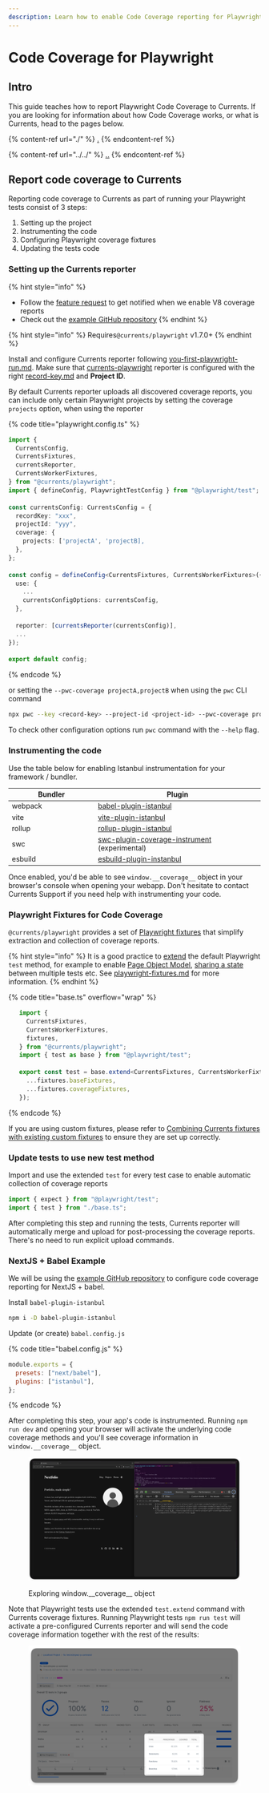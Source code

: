 ```yaml
---
description: Learn how to enable Code Coverage reporting for Playwright
---
```


# Code Coverage for Playwright

## Intro

This guide teaches how to report Playwright Code Coverage to Currents. If you are looking for information about how Code Coverage works, or what is Currents, head to the pages below.

{% content-ref url="./" %}
[.](./)
{% endcontent-ref %}

{% content-ref url="../../" %}
[..](../../)
{% endcontent-ref %}

## Report code coverage to Currents

Reporting code coverage to Currents as part of running your Playwright tests consist of 3 steps:

1. Setting up the project
2. Instrumenting the code
3. Configuring Playwright coverage fixtures
4. Updating the tests code

### Setting up the Currents reporter

{% hint style="info" %}
* Follow the [feature request](https://currents.featurebase.app/p/v8-coverage-reports-for-playwright) to get notified when we enable V8 coverage reports
* Check out the [example GitHub repository](https://github.com/currents-dev/currents-playwright-coverage-example)&#x20;
{% endhint %}

{% hint style="info" %}
Requires`@currents/playwright` v1.7.0+
{% endhint %}

Install and configure Currents reporter following [you-first-playwright-run.md](../../getting-started/playwright/you-first-playwright-run.md "mention"). Make sure that [currents-playwright](../../resources/reporters/currents-playwright/ "mention") reporter is configured with the right [record-key.md](../record-key.md "mention") and **Project ID**.&#x20;

By default Currents reporter uploads all discovered coverage reports, you can include only certain Playwright projects by setting the coverage `projects` option, when using the reporter

{% code title="playwright.config.ts" %}
```typescript
import {
  CurrentsConfig,
  CurrentsFixtures,
  currentsReporter,
  CurrentsWorkerFixtures,
} from "@currents/playwright";
import { defineConfig, PlaywrightTestConfig } from "@playwright/test";

const currentsConfig: CurrentsConfig = {
  recordKey: "xxx",
  projectId: "yyy",
  coverage: {
    projects: ['projectA', 'projectB],
  },
};

const config = defineConfig<CurrentsFixtures, CurrentsWorkerFixtures>({
  use: {
    ...
    currentsConfigOptions: currentsConfig,
  },

  reporter: [currentsReporter(currentsConfig)],
  ...
});

export default config;
```
{% endcode %}

or setting the `--pwc-coverage projectA,projectB` when using the `pwc` CLI command

```bash
npx pwc --key <record-key> --project-id <project-id> --pwc-coverage projectA,projectB
```

To check other configuration options run `pwc` command with the `--help` flag.

### Instrumenting the code

Use the table below for enabling Istanbul instrumentation for your framework / bundler.

<table><thead><tr><th width="158">Bundler</th><th>Plugin</th></tr></thead><tbody><tr><td>webpack</td><td><a href="https://github.com/istanbuljs/babel-plugin-istanbul">babel-plugin-istanbul</a></td></tr><tr><td>vite</td><td><a href="https://github.com/ifaxity/vite-plugin-istanbul">vite-plugin-istanbul</a></td></tr><tr><td>rollup</td><td><a href="https://github.com/artberri/rollup-plugin-istanbul">rollup-plugin-istanbul</a></td></tr><tr><td>swc</td><td><a href="https://github.com/kwonoj/swc-plugin-coverage-instrument">swc-plugin-coverage-instrument</a> (experimental)</td></tr><tr><td>esbuild</td><td><a href="https://www.npmjs.com/package/esbuild-plugin-istanbul">esbuild-plugin-instanbul</a></td></tr></tbody></table>

Once enabled, you'd be able to see `window.__coverage__` object in your browser's console when opening your webapp. Don't hesitate to contact Currents Support if you need help with instrumenting your code.

### Playwright Fixtures for Code Coverage

`@currents/playwright` provides a set of [Playwright fixtures](https://playwright.dev/docs/test-fixtures) that simplify extraction and collection of coverage reports.&#x20;

{% hint style="info" %}
It is a good practice to [extend](https://playwright.dev/docs/api/class-test#test-extend) the default Playwright `test` method, for example to enable [Page Object Model](https://playwright.dev/docs/pom), [sharing a state](https://playwright.dev/docs/test-fixtures#worker-scoped-fixtures) between multiple tests etc.  See [playwright-fixtures.md](../../resources/reporters/currents-playwright/playwright-fixtures.md "mention") for more information.
{% endhint %}

{% code title="base.ts" overflow="wrap" %}
```ts
   import {
     CurrentsFixtures,
     CurrentsWorkerFixtures,
     fixtures,
   } from "@currents/playwright";
   import { test as base } from "@playwright/test";
   
   export const test = base.extend<CurrentsFixtures, CurrentsWorkerFixtures>({
     ...fixtures.baseFixtures,
     ...fixtures.coverageFixtures,
   });
```
{% endcode %}

If you are using custom fixtures, please refer to [Combining Currents fixtures with existing custom fixtures](../../resources/reporters/currents-playwright/playwright-fixtures.md#combine-currents-fixtures-with-existing-custom-fixtures) to ensure they are set up correctly.

### Update tests to use new test method

Import and use the extended `test` for every test case to enable automatic collection of coverage reports

```ts
import { expect } from "@playwright/test";
import { test } from "./base.ts";
```

After completing this step and running the tests, Currents reporter will automatically merge and upload for post-processing the coverage reports. There's no need to run explicit upload commands.

### NextJS + Babel Example&#x20;

We will be using the [example GitHub repository](https://github.com/currents-dev/currents-playwright-coverage-example) to configure code coverage reporting for NextJS + babel.

Install `babel-plugin-istanbul`

```sh
npm i -D babel-plugin-istanbul
```

Update (or create) `babel.config.js`

{% code title="babel.config.js" %}
```js
module.exports = {
  presets: ["next/babel"],
  plugins: ["istanbul"],
};
```
{% endcode %}

After completing this step, your app's code is instrumented. Running `npm run dev` and opening your browser will activate the underlying code coverage methods and you'll see coverage information in `window.__coverage__` object.

<figure><img src="../../.gitbook/assets/currents-2024-11-26-19.13.02@2x.png" alt=""><figcaption><p>Exploring window.__coverage__ object</p></figcaption></figure>

Note that Playwright tests use the extended `test.extend` command with Currents coverage fixtures. Running Playwright tests `npm run test` will activate a pre-configured Currents reporter and will send the code coverage information together with the rest of the results:

<figure><img src="../../.gitbook/assets/currents-2024-11-26-19.17.48@2x.png" alt=""><figcaption></figcaption></figure>
